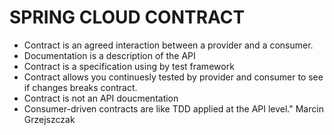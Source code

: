 # SPRING CLOUD CONTRACT
* Contract is an agreed interaction between a provider and a consumer.
* Documentation is a description of the API
* Contract is a specification using by test framework
* Contract allows you continuesly tested by provider and consumer to see if changes breaks contract.
* Contract is not an API doucmentation
* Consumer-driven contracts are like TDD applied at the API level." Marcin Grzejszczak